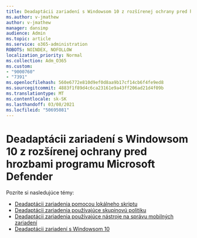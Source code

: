 ```yaml
---
title: Deadaptácii zariadení s Windowsom 10 z rozšírenej ochrany pred hrozbami programu Microsoft Defender
ms.author: v-jmathew
author: v-jmathew
manager: dansimp
audience: Admin
ms.topic: article
ms.service: o365-administration
ROBOTS: NOINDEX, NOFOLLOW
localization_priority: Normal
ms.collection: Adm_O365
ms.custom:
- "9000760"
- "7391"
ms.openlocfilehash: 560e6772e810d9ef0d8aa9b17cf14cb6f4fe9ed8
ms.sourcegitcommit: 4883f1f89d4c6ca23161e9a43ff206ad21d4f09b
ms.translationtype: MT
ms.contentlocale: sk-SK
ms.lasthandoff: 03/08/2021
ms.locfileid: "50695081"
---
```

# <a name="offboard-windows-10-devices-from-microsoft-defender-advanced-threat-protection"></a>Deadaptácii zariadení s Windowsom 10 z rozšírenej ochrany pred hrozbami programu Microsoft Defender

Pozrite si nasledujúce témy:

- [Deadaptácii zariadenia pomocou lokálneho skriptu](https://go.microsoft.com/fwlink/?linkid=2143465)
- [Deadaptácii zariadenia používajúce skupinovú politiku](https://go.microsoft.com/fwlink/?linkid=2143632)
- [Deadaptácii zariadenia používajúce nástroje na správu mobilných zariadení](https://go.microsoft.com/fwlink/?linkid=2143633)
- [Deadaptácii zariadení s Windowsom 10](https://go.microsoft.com/fwlink/?linkid=2143629)
